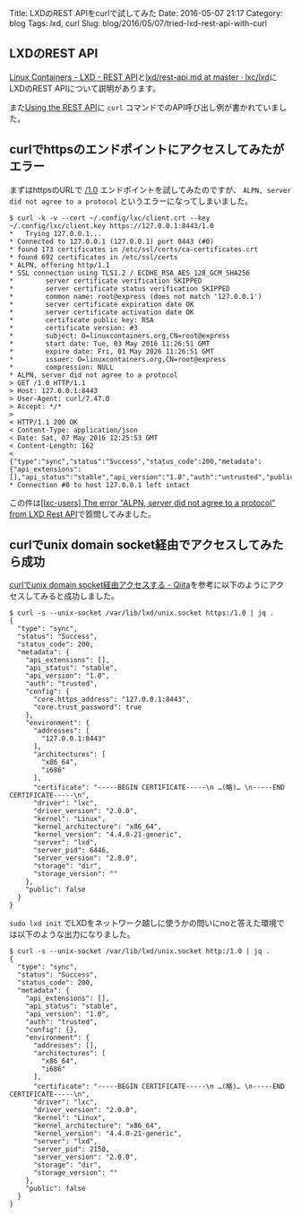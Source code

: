 Title: LXDのREST APIをcurlで試してみた
Date: 2016-05-07 21:17
Category: blog
Tags: lxd, curl
Slug: blog/2016/05/07/tried-lxd-rest-api-with-curl

## LXDのREST API
[Linux Containers - LXD - REST API](https://linuxcontainers.org/ja/lxd/rest-api/)と[lxd/rest-api.md at master · lxc/lxd](https://github.com/lxc/lxd/blob/master/doc/rest-api.md)にLXDのREST APIについて説明があります。

また[Using the REST API](https://github.com/lxc/lxd#using-the-rest-api)に `curl` コマンドでのAPI呼び出し例が書かれていました。

## curlでhttpsのエンドポイントにアクセスしてみたがエラー

まずはhttpsのURLで [/1.0](https://github.com/lxc/lxd/blob/master/doc/rest-api.md#10) エンドポイントを試してみたのですが、 `ALPN, server did not agree to a protocol` というエラーになってしまいました。

```
$ curl -k -v --cert ~/.config/lxc/client.crt --key ~/.config/lxc/client.key https://127.0.0.1:8443/1.0
*   Trying 127.0.0.1...
* Connected to 127.0.0.1 (127.0.0.1) port 8443 (#0)
* found 173 certificates in /etc/ssl/certs/ca-certificates.crt
* found 692 certificates in /etc/ssl/certs
* ALPN, offering http/1.1
* SSL connection using TLS1.2 / ECDHE_RSA_AES_128_GCM_SHA256
*        server certificate verification SKIPPED
*        server certificate status verification SKIPPED
*        common name: root@express (does not match '127.0.0.1')
*        server certificate expiration date OK
*        server certificate activation date OK
*        certificate public key: RSA
*        certificate version: #3
*        subject: O=linuxcontainers.org,CN=root@express
*        start date: Tue, 03 May 2016 11:26:51 GMT
*        expire date: Fri, 01 May 2026 11:26:51 GMT
*        issuer: O=linuxcontainers.org,CN=root@express
*        compression: NULL
* ALPN, server did not agree to a protocol
> GET /1.0 HTTP/1.1
> Host: 127.0.0.1:8443
> User-Agent: curl/7.47.0
> Accept: */*
>
< HTTP/1.1 200 OK
< Content-Type: application/json
< Date: Sat, 07 May 2016 12:25:53 GMT
< Content-Length: 162
<
{"type":"sync","status":"Success","status_code":200,"metadata":{"api_extensions":[],"api_status":"stable","api_version":"1.0","auth":"untrusted","public":false}}
* Connection #0 to host 127.0.0.1 left intact
```

この件は[\[lxc-users\] The error "ALPN, server did not agree to a protocol" from LXD Rest API](https://lists.linuxcontainers.org/pipermail/lxc-users/2016-May/011603.html)で質問してみました。

## curlでunix domain socket経由でアクセスしてみたら成功

[curlでunix domain socket経由アクセスする - Qiita](http://qiita.com/toritori0318/items/193df8f749a9c4bda883)を参考に以下のようにアクセスしてみると成功しました。

```
$ curl -s --unix-socket /var/lib/lxd/unix.socket https:/1.0 | jq .
{
  "type": "sync",
  "status": "Success",
  "status_code": 200,
  "metadata": {
    "api_extensions": [],
    "api_status": "stable",
    "api_version": "1.0",
    "auth": "trusted",
    "config": {
      "core.https_address": "127.0.0.1:8443",
      "core.trust_password": true
    },
    "environment": {
      "addresses": [
        "127.0.0.1:8443"
      ],
      "architectures": [
        "x86_64",
        "i686"
      ],
      "certificate": "-----BEGIN CERTIFICATE-----\n …(略)… \n-----END CERTIFICATE-----\n",
      "driver": "lxc",
      "driver_version": "2.0.0",
      "kernel": "Linux",
      "kernel_architecture": "x86_64",
      "kernel_version": "4.4.0-21-generic",
      "server": "lxd",
      "server_pid": 6446,
      "server_version": "2.0.0",
      "storage": "dir",
      "storage_version": ""
    },
    "public": false
  }
}
```

`sudo lxd init` でLXDをネットワーク越しに使うかの問いにnoと答えた環境では以下のような出力になりました。

```
$ curl -s --unix-socket /var/lib/lxd/unix.socket http:/1.0 | jq .
{
  "type": "sync",
  "status": "Success",
  "status_code": 200,
  "metadata": {
    "api_extensions": [],
    "api_status": "stable",
    "api_version": "1.0",
    "auth": "trusted",
    "config": {},
    "environment": {
      "addresses": [],
      "architectures": [
        "x86_64",
        "i686"
      ],
      "certificate": "-----BEGIN CERTIFICATE-----\n …(略)… \n-----END CERTIFICATE-----\n",
      "driver": "lxc",
      "driver_version": "2.0.0",
      "kernel": "Linux",
      "kernel_architecture": "x86_64",
      "kernel_version": "4.4.0-21-generic",
      "server": "lxd",
      "server_pid": 2150,
      "server_version": "2.0.0",
      "storage": "dir",
      "storage_version": ""
    },
    "public": false
  }
}
```
